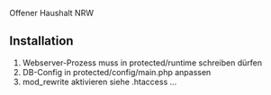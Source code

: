 Offener Haushalt NRW

Installation
-------------
1. Webserver-Prozess muss in protected/runtime schreiben dürfen
2. DB-Config in protected/config/main.php anpassen
3. mod_rewrite aktivieren siehe .htaccess
...

